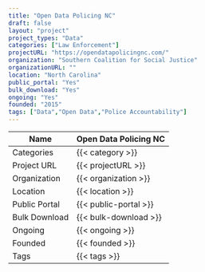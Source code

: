 ```yaml
---
title: "Open Data Policing NC"
draft: false
layout: "project"
project_types: "Data"
categories: ["Law Enforcement"]
projectURL: "https://opendatapolicingnc.com/"
organization: "Southern Coalition for Social Justice"
organizationURL: ""
location: "North Carolina"
public_portal: "Yes"
bulk_download: "Yes"
ongoing: "Yes"
founded: "2015"
tags: ["Data","Open Data","Police Accountability"]
---
```



Name                    |  Open Data Policing NC    
------------------------|----
Categories              | {{< category >}} 
Project URL             | {{< projectURL >}} 
Organization            | {{< organization >}} 
Location                | {{< location >}} 
Public Portal           | {{< public-portal >}} 
Bulk Download           | {{< bulk-download >}} 
Ongoing                 | {{< ongoing >}} 
Founded                 | {{< founded >}} 
Tags                    | {{< tags >}} 
